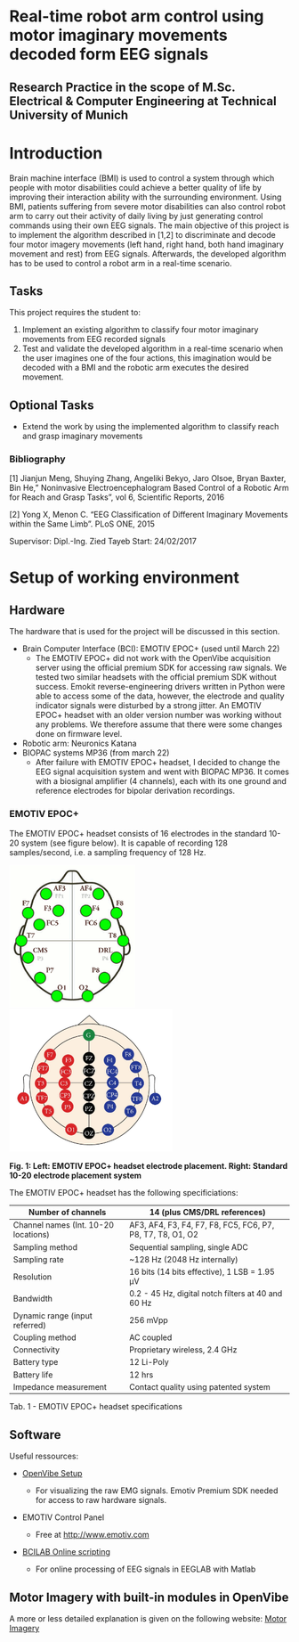 # Real-time robot arm control using motor imaginary movements decoded form EEG signals

## Research Practice in the scope of M.Sc. Electrical & Computer Engineering at Technical University of Munich

# Introduction 

Brain machine interface (BMI) is used to control a system through which people with motor
disabilities could achieve a better quality of life by improving their interaction ability with the
surrounding environment. Using BMI, patients suffering from severe motor disabilities can also
control robot arm to carry out their activity of daily living by just generating control commands using
their own EEG signals.
The main objective of this project is to implement the algorithm described in [1,2] to discriminate and
decode four motor imagery movements (left hand, right hand, both hand imaginary movement and
rest) from EEG signals. Afterwards, the developed algorithm has to be used to control a robot arm in a
real-time scenario. 

## Tasks 
This project requires the student to:
1. Implement an existing algorithm to classify four motor imaginary movements from EEG
recorded signals 
2. Test and validate the developed algorithm in a real-time scenario when the user imagines one
of the four actions, this imagination would be decoded with a BMI and the robotic arm
executes the desired movement.

## Optional Tasks
* Extend the work by using the implemented algorithm to classify reach and grasp imaginary
movements 


### Bibliography
[1] Jianjun Meng, Shuying Zhang, Angeliki Bekyo, Jaro Olsoe, Bryan Baxter, Bin He,” Noninvasive
Electroencephalogram Based Control of a Robotic Arm for Reach and Grasp Tasks”, vol 6, Scientific
Reports, 2016

[2] Yong X, Menon C. “EEG Classification of Different Imaginary Movements within the Same
Limb”. PLoS ONE, 2015

Supervisor:	Dipl.-Ing. Zied Tayeb
Start:		24/02/2017

# Setup of working environment
## Hardware 
The hardware that is used for the project will be discussed in this section. 

* Brain Computer Interface (BCI): EMOTIV EPOC+ (used until March 22)
	* The EMOTIV EPOC+ did not work with the OpenVibe acquisition server using the official premium SDK for accessing raw signals. We tested two similar headsets with the official premium SDK without success. Emokit reverse-engineering drivers written in Python were able to access some of the data, however, the electrode and quality indicator signals were disturbed by a strong jitter. An EMOTIV EPOC+ headset with an older version number was working without any problems. We therefore assume that there were some changes done on firmware level. 
* Robotic arm: Neuronics Katana
* BIOPAC systems MP36 (from march 22)
	* After failure with EMOTIV EPOC+ headset, I decided to change the EEG signal acquisition system and went with BIOPAC MP36. It comes with a biosignal amplifier (4 channels), each with its one ground and reference electrodes for bipolar derivation recordings. 

### EMOTIV EPOC+
The EMOTIV EPOC+ headset consists of 16 electrodes in the standard 10-20 system (see figure below). It is capable of recording 128 samples/second, i.e. a sampling frequency of 128 Hz. 

<img src="/Documents/BCI-project/10-20-emotiv.gif" height="256">
<img src="/Documents/BCI-project/10-20.jpg" height="256">

__Fig. 1: Left: EMOTIV EPOC+ headset electrode placement. Right: Standard 10-20 electrode placement system__

The EMOTIV EPOC+ headset has the following specificiations:

| Number of channels                   | 14 (plus CMS/DRL references)                               |
|--------------------------------------|------------------------------------------------------------|
| Channel names (Int. 10-20 locations) | AF3, AF4, F3, F4, F7, F8, FC5, FC6, P7, P8, T7, T8, O1, O2 |
| Sampling method                      | Sequential sampling, single ADC                            |
| Sampling rate                        | ~128 Hz (2048 Hz internally)                               |
| Resolution                           | 16 bits (14 bits effective), 1 LSB = 1.95 µV               |
| Bandwidth                            | 0.2 - 45 Hz, digital notch filters at 40 and 60 Hz         |
| Dynamic range (input referred)       | 256 mVpp                                                   |
| Coupling method                      | AC coupled                                                 |
| Connectivity                         | Proprietary wireless, 2.4 GHz                              |
| Battery type                         | 12 Li-Poly                                                 |
| Battery life                         | 12 hrs                                                     |
| Impedance measurement                | Contact quality using patented system                      |

Tab. 1 - EMOTIV EPOC+ headset specifications





## Software 
Useful ressources:
* [OpenVibe Setup](http://openvibe.inria.fr/how-to-connect-emotiv-epoc-with-openvibe/)
	* For visualizing the raw EMG signals. Emotiv Premium SDK needed for access to raw hardware signals. 
* EMOTIV Control Panel
	* Free at http://www.emotiv.com

* [BCILAB Online scripting](https://sccn.ucsd.edu/wiki/BCILAB#Online_scripting)
	* For online processing of EEG signals in EEGLAB with Matlab
	
## Motor Imagery with built-in modules in OpenVibe
A more or less detailed explanation is given on the following website: [Motor Imagery](http://blog.jfrey.info/2015/03/03/openbci-motor-imagery/)

# 



